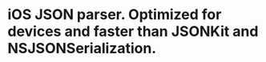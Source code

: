 iOS JSON parser. Optimized for devices and faster than JSONKit and NSJSONSerialization.
============